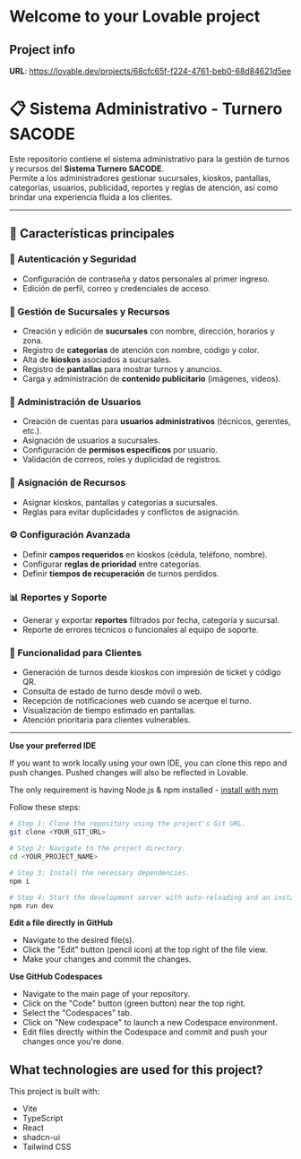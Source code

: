 # Welcome to your Lovable project

## Project info

**URL**: https://lovable.dev/projects/68cfc65f-f224-4761-beb0-68d84621d5ee

# 📋 Sistema Administrativo - Turnero SACODE

Este repositorio contiene el sistema administrativo para la gestión de turnos y recursos del **Sistema Turnero SACODE**.  
Permite a los administradores gestionar sucursales, kioskos, pantallas, categorías, usuarios, publicidad, reportes y reglas de atención, así como brindar una experiencia fluida a los clientes.

---

## 🚀 Características principales

### 🔑 Autenticación y Seguridad
- Configuración de contraseña y datos personales al primer ingreso.
- Edición de perfil, correo y credenciales de acceso.

### 🏢 Gestión de Sucursales y Recursos
- Creación y edición de **sucursales** con nombre, dirección, horarios y zona.
- Registro de **categorías** de atención con nombre, código y color.
- Alta de **kioskos** asociados a sucursales.
- Registro de **pantallas** para mostrar turnos y anuncios.
- Carga y administración de **contenido publicitario** (imágenes, videos).

### 👥 Administración de Usuarios
- Creación de cuentas para **usuarios administrativos** (técnicos, gerentes, etc.).
- Asignación de usuarios a sucursales.
- Configuración de **permisos específicos** por usuario.
- Validación de correos, roles y duplicidad de registros.

### 🔗 Asignación de Recursos
- Asignar kioskos, pantallas y categorías a sucursales.
- Reglas para evitar duplicidades y conflictos de asignación.

### ⚙️ Configuración Avanzada
- Definir **campos requeridos** en kioskos (cédula, teléfono, nombre).
- Configurar **reglas de prioridad** entre categorías.
- Definir **tiempos de recuperación** de turnos perdidos.

### 📊 Reportes y Soporte
- Generar y exportar **reportes** filtrados por fecha, categoría y sucursal.
- Reporte de errores técnicos o funcionales al equipo de soporte.

### 🧾 Funcionalidad para Clientes
- Generación de turnos desde kioskos con impresión de ticket y código QR.
- Consulta de estado de turno desde móvil o web.
- Recepción de notificaciones web cuando se acerque el turno.
- Visualización de tiempo estimado en pantallas.
- Atención prioritaria para clientes vulnerables.

---

**Use your preferred IDE**

If you want to work locally using your own IDE, you can clone this repo and push changes. Pushed changes will also be reflected in Lovable.

The only requirement is having Node.js & npm installed - [install with nvm](https://github.com/nvm-sh/nvm#installing-and-updating)

Follow these steps:

```sh
# Step 1: Clone the repository using the project's Git URL.
git clone <YOUR_GIT_URL>

# Step 2: Navigate to the project directory.
cd <YOUR_PROJECT_NAME>

# Step 3: Install the necessary dependencies.
npm i

# Step 4: Start the development server with auto-reloading and an instant preview.
npm run dev
```

**Edit a file directly in GitHub**

- Navigate to the desired file(s).
- Click the "Edit" button (pencil icon) at the top right of the file view.
- Make your changes and commit the changes.

**Use GitHub Codespaces**

- Navigate to the main page of your repository.
- Click on the "Code" button (green button) near the top right.
- Select the "Codespaces" tab.
- Click on "New codespace" to launch a new Codespace environment.
- Edit files directly within the Codespace and commit and push your changes once you're done.

## What technologies are used for this project?

This project is built with:

- Vite
- TypeScript
- React
- shadcn-ui
- Tailwind CSS


